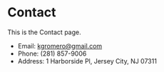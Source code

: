 # Contact

This is the Contact page.

- Email: [kgromero@gmail.com](mailto:kgromero@gmail.com)
- Phone: (281) 857-9006
- Address: 1 Harborside Pl, Jersey City, NJ 07311
